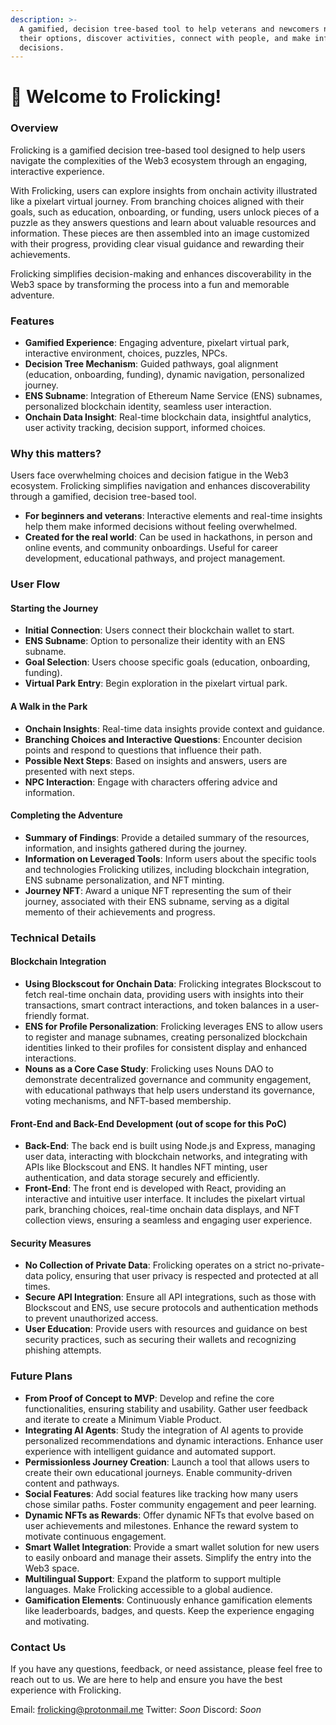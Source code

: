 ```yaml
---
description: >-
  A gamified, decision tree-based tool to help veterans and newcomers navigate
  their options, discover activities, connect with people, and make informed
  decisions.
---
```


# 👋 Welcome to Frolicking!

### Overview

Frolicking is a gamified decision tree-based tool designed to help users navigate the complexities of the Web3 ecosystem through an engaging, interactive experience.

With Frolicking, users can explore insights from onchain activity illustrated like a pixelart virtual journey. From branching choices aligned with their goals, such as education, onboarding, or funding, users unlock pieces of a puzzle as they answers questions and learn about valuable resources and information. These pieces are then assembled into an image customized with their progress, providing clear visual guidance and rewarding their achievements.

Frolicking simplifies decision-making and enhances discoverability in the Web3 space by transforming the process into a fun and memorable adventure.

### Features

* **Gamified Experience**: Engaging adventure, pixelart virtual park, interactive environment, choices, puzzles, NPCs.
* **Decision Tree Mechanism**: Guided pathways, goal alignment (education, onboarding, funding), dynamic navigation, personalized journey.
* **ENS Subname**: Integration of Ethereum Name Service (ENS) subnames, personalized blockchain identity, seamless user interaction.
* **Onchain Data Insight**: Real-time blockchain data, insightful analytics, user activity tracking, decision support, informed choices.

### Why this matters?

Users face overwhelming choices and decision fatigue in the Web3 ecosystem. Frolicking simplifies navigation and enhances discoverability through a gamified, decision tree-based tool.

* **For beginners and veterans**: Interactive elements and real-time insights help them make informed decisions without feeling overwhelmed.
* **Created for the real world**: Can be used in hackathons, in person and online events, and community onboardings. Useful for career development, educational pathways, and project management.

### User Flow

#### Starting the Journey

* **Initial Connection**: Users connect their blockchain wallet to start.
* **ENS Subname**: Option to personalize their identity with an ENS subname.
* **Goal Selection**: Users choose specific goals (education, onboarding, funding).
* **Virtual Park Entry**: Begin exploration in the pixelart virtual park.

#### A Walk in the Park

* **Onchain Insights**: Real-time data insights provide context and guidance.
* **Branching Choices and Interactive Questions**: Encounter decision points and respond to questions that influence their path.
* **Possible Next Steps**: Based on insights and answers, users are presented with next steps.
* **NPC Interaction**: Engage with characters offering advice and information.

#### Completing the Adventure

* **Summary of Findings**: Provide a detailed summary of the resources, information, and insights gathered during the journey.
* **Information on Leveraged Tools**: Inform users about the specific tools and technologies Frolicking utilizes, including blockchain integration, ENS subname personalization, and NFT minting.
* **Journey NFT**: Award a unique NFT representing the sum of their journey, associated with their ENS subname, serving as a digital memento of their achievements and progress.

### **Technical Details**

#### Blockchain Integration

* **Using Blockscout for Onchain Data**: Frolicking integrates Blockscout to fetch real-time onchain data, providing users with insights into their transactions, smart contract interactions, and token balances in a user-friendly format.
* **ENS for Profile Personalization**: Frolicking leverages ENS to allow users to register and manage subnames, creating personalized blockchain identities linked to their profiles for consistent display and enhanced interactions.
* **Nouns as a Core Case Study**: Frolicking uses Nouns DAO to demonstrate decentralized governance and community engagement, with educational pathways that help users understand its governance, voting mechanisms, and NFT-based membership.

#### Front-End and Back-End Development (out of scope for this PoC)

* **Back-End**: The back end is built using Node.js and Express, managing user data, interacting with blockchain networks, and integrating with APIs like Blockscout and ENS. It handles NFT minting, user authentication, and data storage securely and efficiently.
* **Front-End**: The front end is developed with React, providing an interactive and intuitive user interface. It includes the pixelart virtual park, branching choices, real-time onchain data displays, and NFT collection views, ensuring a seamless and engaging user experience.

#### Security Measures

* **No Collection of Private Data**: Frolicking operates on a strict no-private-data policy, ensuring that user privacy is respected and protected at all times.
* **Secure API Integration**: Ensure all API integrations, such as those with Blockscout and ENS, use secure protocols and authentication methods to prevent unauthorized access.
* **User Education**: Provide users with resources and guidance on best security practices, such as securing their wallets and recognizing phishing attempts.

### **Future Plans**

* **From Proof of Concept to MVP**: Develop and refine the core functionalities, ensuring stability and usability. Gather user feedback and iterate to create a Minimum Viable Product.
* **Integrating AI Agents**: Study the integration of AI agents to provide personalized recommendations and dynamic interactions. Enhance user experience with intelligent guidance and automated support.
* **Permissionless Journey Creation**: Launch a tool that allows users to create their own educational journeys. Enable community-driven content and pathways.
* **Social Features**: Add social features like tracking how many users chose similar paths. Foster community engagement and peer learning.
* **Dynamic NFTs as Rewards**: Offer dynamic NFTs that evolve based on user achievements and milestones. Enhance the reward system to motivate continuous engagement.
* **Smart Wallet Integration**: Provide a smart wallet solution for new users to easily onboard and manage their assets. Simplify the entry into the Web3 space.
* **Multilingual Support**: Expand the platform to support multiple languages. Make Frolicking accessible to a global audience.
* **Gamification Elements**: Continuously enhance gamification elements like leaderboards, badges, and quests. Keep the experience engaging and motivating.

### Contact Us

If you have any questions, feedback, or need assistance, please feel free to reach out to us. We are here to help and ensure you have the best experience with Frolicking.

Email: [frolicking@protonmail.me](mailto:frolicking@protonmail.me) Twitter: _Soon_ Discord: _Soon_
